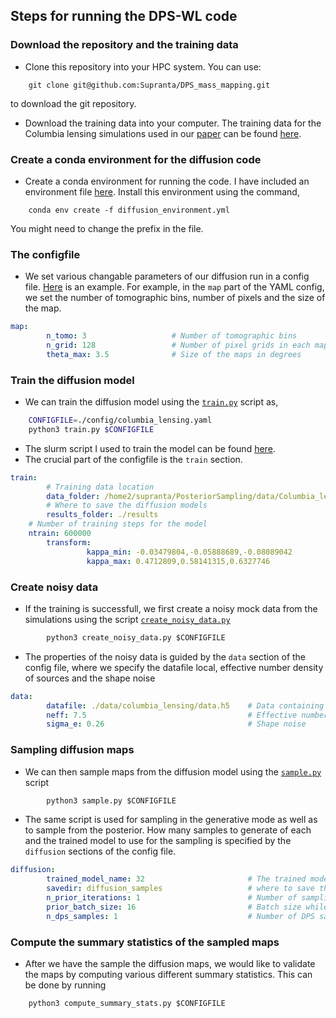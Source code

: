 ## Steps for running the DPS-WL code

### Download the repository and the training data
- Clone this repository into your HPC system. You can use: 
```git
	git clone git@github.com:Supranta/DPS_mass_mapping.git
```
to download the git repository.
- Download the training data into your computer. The training data for the Columbia lensing simulations used in our [paper](https://arxiv.org/pdf/2502.04158) can be found [here](https://drive.google.com/file/d/10NFlppmLl3U8V6S-B-kGlMVx6KeBwROU/view?usp=sharing). 

### Create a conda environment for the diffusion code 
- Create a conda environment for running the code. I have included an environment file [here](https://github.com/Supranta/DPS_mass_mapping/blob/main/denoising_diffusion_pytorch/diffusion_environment.yml). Install this environment using the command, 
```conda
	conda env create -f diffusion_environment.yml
``` 
You might need to change the prefix in the file.

### The configfile
- We set various changable parameters of our diffusion run in a config file. [Here](https://github.com/Supranta/DPS_mass_mapping/blob/main/denoising_diffusion_pytorch/config/columbia_lensing.yaml) is an example. For example, in the `map` part of the YAML config, we set the number of tomographic bins, number of pixels and the size of the map.   
```yaml
map:
        n_tomo: 3                   # Number of tomographic bins
        n_grid: 128                 # Number of pixel grids in each map
        theta_max: 3.5              # Size of the maps in degrees
```

### Train the diffusion model
- We can train the diffusion model using the [`train.py`](https://github.com/Supranta/DPS_mass_mapping/blob/main/denoising_diffusion_pytorch/train.py) script as,
```bash
	CONFIGFILE=./config/columbia_lensing.yaml
	python3 train.py $CONFIGFILE
```
- The slurm script I used to train the model can be found [here](https://github.com/Supranta/DPS_mass_mapping/blob/main/denoising_diffusion_pytorch/train_diffusion.sh).
- The crucial part of the configfile is the `train` section. 
```yaml
train:
        # Training data location
        data_folder: /home2/supranta/PosteriorSampling/data/Columbia_lensing/MassiveNuS/kappa_128_3bins/
        # Where to save the diffusion models
        results_folder: ./results
	# Number of training steps for the model 
	ntrain: 600000                           
        transform:
                 kappa_min: -0.03479804,-0.05888689,-0.08089042
                 kappa_max: 0.4712809,0.58141315,0.6327746

```
### Create noisy data
- If the training is successfull, we first create a noisy mock data from the simulations using the script [`create_noisy_data.py`](https://github.com/Supranta/DPS_mass_mapping/blob/main/denoising_diffusion_pytorch/create_noisy_data.py)
```python
        python3 create_noisy_data.py $CONFIGFILE
```
- The properties of the noisy data is guided by the `data` section of the config file, where we specify the datafile local, effective number density of sources and the shape noise
```yaml
data:
        datafile: ./data/columbia_lensing/data.h5    # Data containing noisy shear data 
        neff: 7.5                                    # Effective number density in arcmin^{-2}
        sigma_e: 0.26                                # Shape noise
```
### Sampling diffusion maps
- We can then sample maps from the diffusion model using the [`sample.py`](https://github.com/Supranta/DPS_mass_mapping/blob/main/denoising_diffusion_pytorch/sample.py) script
```python
        python3 sample.py $CONFIGFILE
```
- The same script is used for sampling in the generative mode as well as to sample from the posterior. How many samples to generate of each and the trained model to use for the sampling is specified by the `diffusion` sections of the config file.  
```yaml
diffusion:
        trained_model_name: 32                       # The trained model to use for diffusion sampling
        savedir: diffusion_samples                   # where to save the diffusion outputs
        n_prior_iterations: 1                        # Number of sampling iterations for the prior sampling
        prior_batch_size: 16                         # Batch size while sampling the prior with the diffusion model
        n_dps_samples: 1                             # Number of DPS samples to generate
```
### Compute the summary statistics of the sampled maps
- After we have the sample the diffusion maps, we would like to validate the maps by computing various different summary statistics. This can be done by running 
```python
	python3 compute_summary_stats.py $CONFIGFILE
``` 
